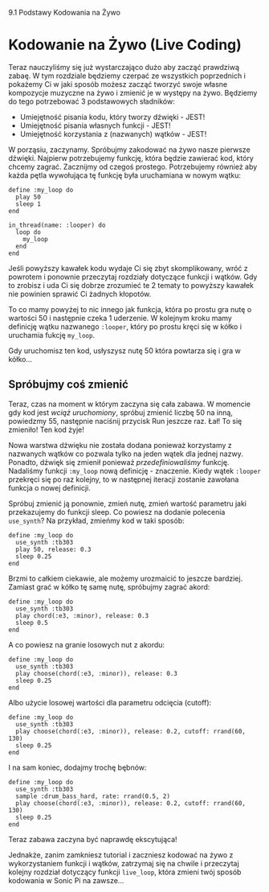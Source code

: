 9.1 Podstawy Kodowania na Żywo

# Kodowanie na Żywo (Live Coding)

Teraz nauczyliśmy się już wystarczająco dużo aby zacząć prawdziwą zabaę. 
W tym rozdziale będziemy czerpać ze wszystkich poprzednich i pokażemy Ci 
w jaki sposób możesz zacząć tworzyć swoje własne kompozycje muzyczne na żywo 
i zmienić je w występy na żywo. Będziemy do tego potrzebować 3 podstawowych 
sładników: 

* Umiejętność pisania kodu, który tworzy dźwięki - JEST!
* Umiejętność pisania własnych funkcji - JEST!
* Umiejętność korzystania z (nazwanych) wątków - JEST!

W porząsiu, zaczynamy. Spróbujmy zakodować na żywo nasze pierwsze dźwięki. 
Najpierw potrzebujemy funkcję, która będzie zawierać kod, który chcemy zagrać. 
Zacznijmy od czegoś prostego. Potrzebujemy również aby każda pętla wywołująca 
tę funkcję była uruchamiana w nowym wątku: 

```
define :my_loop do
  play 50
  sleep 1
end

in_thread(name: :looper) do
  loop do
    my_loop
  end
end
```

Jeśli powyższy kawałek kodu wydaje Ci się zbyt skomplikowany, wróć 
z powrotem i ponownie przeczytaj rozdziały dotyczące funkcji i wątków. 
Gdy to zrobisz i uda Ci się dobrze zrozumieć te 2 tematy to powyższy 
kawałek nie powinien sprawić Ci żadnych kłopotów. 

To co mamy powyżej to nic innego jak funkcja, która po prostu gra nutę 
o wartości 50 i następnie czeka 1 uderzenie. W kolejnym kroku mamy 
definicję wątku nazwanego `:looper`, który po prostu kręci się w kółko 
i uruchamia fukcję `my_loop`.

Gdy uruchomisz ten kod, usłyszysz nutę 50 która powtarza się i gra 
w kółko...

## Spróbujmy coś zmienić

Teraz, czas na moment w którym zaczyna się cała zabawa. W momencie 
gdy kod jest *wciąż uruchomiony*, spróbuj zmienić liczbę 50 na inną, 
powiedzmy 55, następnie naciśnij przycisk Run jeszcze raz. Łał! To się 
zmieniło! Ten kod żyje!

Nowa warstwa dźwięku nie została dodana ponieważ korzystamy z nazwanych 
wątków co pozwala tylko na jeden wątek dla jednej nazwy. Ponadto, 
dźwięk się zmienił ponieważ *przedefiniowaliśmy* funkcję. Nadaliśmy 
funkcji `:my_loop` nową definicję - znaczenie. Kiedy wątek `:looper` 
przekręci się po raz kolejny, to w następnej iteracji zostanie zawołana 
funkcja o nowej definicji.

Spróbuj zmienić ją ponownie, zmień nutę, zmień wartość parametru jaki 
przekazujemy do funkcji sleep. Co powiesz na dodanie polecenia `use_synth`? 
Na przykład, zmieńmy kod w taki sposób: 

```
define :my_loop do
  use_synth :tb303
  play 50, release: 0.3
  sleep 0.25
end
```

Brzmi to całkiem ciekawie, ale możemy urozmaicić to jeszcze bardziej. 
Zamiast grać w kółko tę samę nutę, spróbujmy zagrać akord: 

```
define :my_loop do
  use_synth :tb303
  play chord(:e3, :minor), release: 0.3
  sleep 0.5
end
```

A co powiesz na granie losowych nut z akordu: 

```
define :my_loop do
  use_synth :tb303
  play choose(chord(:e3, :minor)), release: 0.3
  sleep 0.25
end
```

Albo użycie losowej wartości dla parametru odcięcia (cutoff): 

```
define :my_loop do
  use_synth :tb303
  play choose(chord(:e3, :minor)), release: 0.2, cutoff: rrand(60, 130)
  sleep 0.25
end
```

I na sam koniec, dodajmy trochę bębnów: 

```
define :my_loop do
  use_synth :tb303
  sample :drum_bass_hard, rate: rrand(0.5, 2)
  play choose(chord(:e3, :minor)), release: 0.2, cutoff: rrand(60, 130)
  sleep 0.25
end
```

Teraz zabawa zaczyna być naprawdę ekscytująca!

Jednakże, zanim zamkniesz tutorial i zaczniesz kodować na żywo 
z wykorzystaniem funkcji i wątków, zatrzymaj się na chwile i przeczytaj 
kolejny rozdział dotyczący funkcji `live_loop`, która zmieni twój sposób 
kodowania w Sonic Pi na zawsze...
